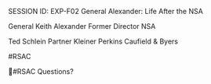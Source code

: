 SESSION ID: EXP-F02
General Alexander: Life After the NSA

General Keith Alexander
Former Director NSA

Ted Schlein
Partner Kleiner Perkins Caufield & Byers

#RSAC

#RSAC
Questions?

